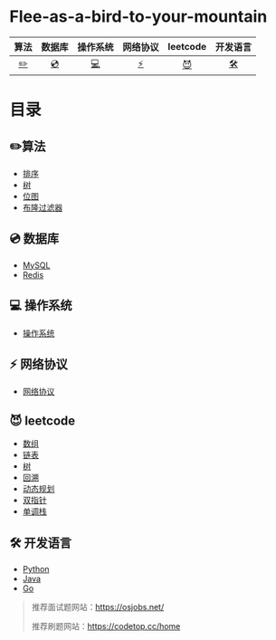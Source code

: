 # Flee-as-a-bird-to-your-mountain

|            算法            |       数据库       |             操作系统             |        网络协议        |                leetcode                |                     开发语言                      |
| :------------------------: | :----------------: | :------------------------------: | :--------------------: | :------------------------------------: | :-----------------------------------------------: |
| [:pencil2:](#pencil2-算法) | [:cd:](#cd-数据库) | [:computer:](#computer-操作系统) | [:zap:](#zap-网络协议) | [:smiling_imp:](#smiling_imp-leetcode) | [:hammer_and_wrench:](#hammer_and_wrench-开发语言) |



# 目录

## :pencil2:算法

- [排序]()
- [树]()
- [位图]()
- [布隆过滤器]()

## :cd: 数据库

- [MySQL](https://github.com/affectalways/Flee-as-a-bird-to-your-mountain/blob/main/MySQL/0.%E7%9B%AE%E5%BD%95.md)
- [Redis](Redis/0.目录.md)

## :computer: 操作系统

- [操作系统](./操作系统/目录.md)

## :zap: 网络协议

- [网络协议](./网络协议/目录.md)

## :smiling_imp: leetcode

- [数组](leetcode/数组/目录.md)
- [链表](leetcode/链表/目录.md)
- [树](leetcode/树/目录.md)
- [回溯](leetcode/回溯/目录.md)
- [动态规划](leetcode/动态规划/目录.md)
- [双指针](leetcode/双指针/目录.md)
- [单调栈](./leetcode/单调栈/目录.md)

## :hammer_and_wrench: 开发语言

- [Python](./python/0.目录.md)
- [Java]()
- [Go](./golang/0.目录.md)





> 推荐面试题网站：https://osjobs.net/
>
> 推荐刷题网站：https://codetop.cc/home

